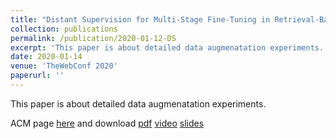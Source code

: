 ```yaml
---
title: "Distant Supervision for Multi-Stage Fine-Tuning in Retrieval-Based Question Answering"
collection: publications
permalink: /publication/2020-01-12-DS
excerpt: 'This paper is about detailed data augmenatation experiments.'
date: 2020-01-14
venue: 'TheWebConf 2020'
paperurl: ''
---
```


This paper is about detailed data augmenatation experiments.

ACM page [here](https://dl.acm.org/doi/abs/10.1145/3366423.3380060) and download [pdf](http://amyxie361.github.io/files/WWW2020__Distant_Supervision_for_Multi_Stage_Fine_Tuning_in_Retrieval_Based_Question_Answering.pdf)
[video](https://www.youtube.com/watch?v=YzZdXWEWYPY&list=PLJNwhMK_V7Ew9ynJDUirk_dXNNEW8xBHq&index=33) [slides](http://amyxie361.github.io/files/DS-e2eqa.pptx)
